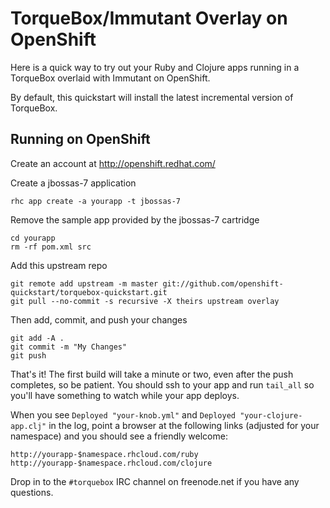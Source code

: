 TorqueBox/Immutant Overlay on OpenShift
=========================

Here is a quick way to try out your Ruby and Clojure apps running in
a TorqueBox overlaid with Immutant on OpenShift.

By default, this quickstart will install the latest incremental
version of TorqueBox.

Running on OpenShift
--------------------

Create an account at http://openshift.redhat.com/

Create a jbossas-7 application

    rhc app create -a yourapp -t jbossas-7

Remove the sample app provided by the jbossas-7 cartridge

    cd yourapp
    rm -rf pom.xml src

Add this upstream repo

    git remote add upstream -m master git://github.com/openshift-quickstart/torquebox-quickstart.git
    git pull --no-commit -s recursive -X theirs upstream overlay

Then add, commit, and push your changes

    git add -A .
    git commit -m "My Changes"
    git push

That's it! The first build will take a minute or two, even after the
push completes, so be patient. You should ssh to your app and run
`tail_all` so you'll have something to watch while your app deploys.

When you see `Deployed "your-knob.yml"` and `Deployed
"your-clojure-app.clj"` in the log, point a browser at the following
links (adjusted for your namespace) and you should see a friendly
welcome:

    http://yourapp-$namespace.rhcloud.com/ruby
    http://yourapp-$namespace.rhcloud.com/clojure

Drop in to the `#torquebox` IRC channel on freenode.net if you have any
questions.
